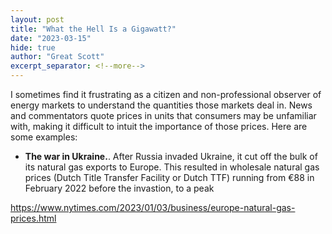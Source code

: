 ```yaml
---
layout: post
title: "What the Hell Is a Gigawatt?"
date: "2023-03-15"
hide: true
author: "Great Scott"
excerpt_separator: <!--more-->
---
```


I sometimes find it frustrating as a citizen and non-professional observer of energy markets to understand the quantities those markets deal in.  News and commentators quote prices in units that consumers may be unfamiliar with, making it difficult to intuit the importance of those prices.  Here are some examples: 

- **The war in Ukraine.**. After Russia invaded Ukraine, it cut off the bulk of its natural gas exports to Europe.  This resulted in wholesale natural gas prices (Dutch Title Transfer Facility or Dutch TTF) running from &euro;88 in February 2022 before the invastion, to a peak 



https://www.nytimes.com/2023/01/03/business/europe-natural-gas-prices.html


<!--more-->
